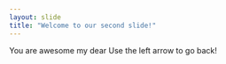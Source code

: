 ```yaml
---
layout: slide
title: "Welcome to our second slide!"
---
```

You are awesome my dear
Use the left arrow to go back!
